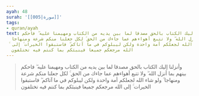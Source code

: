 ```yaml
---
ayah: 48
surah: '[[005|سورة]]'
tags:
- quran/ayah
text: وأنزلنا إليك الكتاب بالحق مصدقا لما بين يديه من الكتاب ومهيمنا عليه ۖ فاحكم
  بينهم بما أنزل الله ۖ ولا تتبع أهواءهم عما جاءك من الحق ۚ لكل جعلنا منكم شرعة ومنهاجا
  ۚ ولو شاء الله لجعلكم أمة واحدة ولكن ليبلوكم في ما آتاكم ۖ فاستبقوا الخيرات ۚ إلى
  الله مرجعكم جميعا فينبئكم بما كنتم فيه تختلفون
---
```

> وأنزلنا إليك الكتاب بالحق مصدقا لما بين يديه من الكتاب ومهيمنا عليه ۖ فاحكم بينهم بما أنزل الله ۖ ولا تتبع أهواءهم عما جاءك من الحق ۚ لكل جعلنا منكم شرعة ومنهاجا ۚ ولو شاء الله لجعلكم أمة واحدة ولكن ليبلوكم في ما آتاكم ۖ فاستبقوا الخيرات ۚ إلى الله مرجعكم جميعا فينبئكم بما كنتم فيه تختلفون
